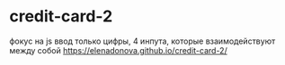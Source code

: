 # credit-card-2
фокус на js
ввод только цифры, 4 инпута, которые взаимодействуют между собой
https://elenadonova.github.io/credit-card-2/
